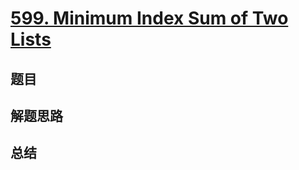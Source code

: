 # [599. Minimum Index Sum of Two Lists](https://leetcode.com/problems/minimum-index-sum-of-two-lists/)

## 题目


## 解题思路


## 总结



